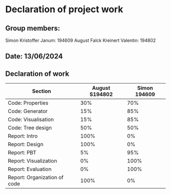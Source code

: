 # Declaration of project work
## Group members:
Simon Kristoffer Janum: 194609
August Falck Kreinert Valentin: 194802
## Date: 13/06/2024
## Declaration of work
| Section                      | August S194802 | Simon 194609 |
|------------------------------|----------------|--------------|
| Code: Properties             |            30% |          70% |
| Code: Generator              |            15% |          85% |
| Code: Visualisation          |            15% |          85% |
| Code: Tree design            |            50% |          50% |
| Report: Intro                |           100% |           0% |
| Report: Design               |           100% |           0% |
| Report: PBT                  |             5% |          95% |
| Report: Visualization        |             0% |         100% |
| Report: Evaluation           |             0% |         100% |
| Report: Organization of code |           100% |           0% |
